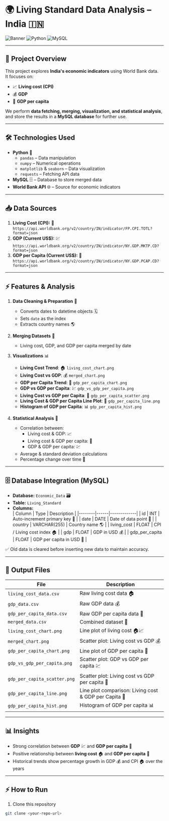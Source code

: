 # 🌍 Living Standard Data Analysis – India 🇮🇳

![Banner](https://img.shields.io/badge/Data-Analysis-blue) ![Python](https://img.shields.io/badge/Python-3.11-green) ![MySQL](https://img.shields.io/badge/MySQL-Database-orange)

---

## 📖 Project Overview

This project explores **India's economic indicators** using World Bank data.  
It focuses on:

- 📈 **Living cost (CPI)**
- 💰 **GDP**
- 👤 **GDP per capita**

We perform **data fetching, merging, visualization, and statistical analysis**, and store the results in a **MySQL database** for further use.  

---

## 🛠️ Technologies Used

- **Python** 🐍
  - `pandas` – Data manipulation
  - `numpy` – Numerical operations
  - `matplotlib` & `seaborn` – Data visualization
  - `requests` – Fetching API data
- **MySQL** 🗄️ – Database to store merged data
- **World Bank API** 🌐 – Source for economic indicators

---

## 📥 Data Sources

1. **Living Cost (CPI):** 🌟 `https://api.worldbank.org/v2/country/IN/indicator/FP.CPI.TOTL?format=json`
2. **GDP (Current US$):** 💹 `https://api.worldbank.org/v2/country/IN/indicator/NY.GDP.MKTP.CD?format=json`
3. **GDP per Capita (Current US$):** 👤 `https://api.worldbank.org/v2/country/IN/indicator/NY.GDP.PCAP.CD?format=json`

---

## ⚡ Features & Analysis

1. **Data Cleaning & Preparation** 🧹  
   - Converts dates to datetime objects 🗓️  
   - Sets `date` as the index  
   - Extracts country names 🌎  

2. **Merging Datasets** 🔗  
   - Living cost, GDP, and GDP per capita merged by date  

3. **Visualizations** 📊  
   - **Living Cost Trend**: 🏠 `living_cost_chart.png`  
   - **Living Cost vs GDP**: 💰 `merged_chart.png`  
   - **GDP per Capita Trend**: 👤 `gdp_per_capita_chart.png`  
   - **GDP vs GDP per Capita**: 💹 `gdp_vs_gdp_per_capita.png`  
   - **Living Cost vs GDP per Capita**: 🌟 `gdp_per_capita_scatter.png`  
   - **Living Cost & GDP per Capita Line Plot**: 🔄 `gdp_per_capita_line.png`  
   - **Histogram of GDP per Capita**: 📊 `gdp_per_capita_hist.png`  

4. **Statistical Analysis** 📐  
   - Correlation between:  
     - Living cost & GDP: 📈  
     - Living cost & GDP per capita: 👤  
     - GDP & GDP per capita: 💹  
   - Average & standard deviation calculations  
   - Percentage change over time 🔄

---

## 🗄️ Database Integration (MySQL)

- **Database:** `Economic_Data` 🗃️  
- **Table:** `Living_Standard`  
- **Columns:**  
  | Column | Type | Description |
  |--------|------|-------------|
  | id | INT | Auto-increment primary key 🔑 |
  | date | DATE | Date of data point 📅 |
  | country | VARCHAR(255) | Country name 🌎 |
  | living_cost | FLOAT | CPI / Living cost index 🏠 |
  | gdp | FLOAT | GDP in USD 💰 |
  | gdp_per_capita | FLOAT | GDP per capita in USD 👤 |

✅ Old data is cleared before inserting new data to maintain accuracy.  

---

## 📂 Output Files

| File | Description |
|------|-------------|
| `living_cost_data.csv` | Raw living cost data 🏠 |
| `gdp_data.csv` | Raw GDP data 💰 |
| `gdp_per_capita_data.csv` | Raw GDP per capita data 👤 |
| `merged_data.csv` | Combined dataset 🔗 |
| `living_cost_chart.png` | Line plot of living cost 🏠📈 |
| `merged_chart.png` | Scatter plot: Living cost vs GDP 💰 |
| `gdp_per_capita_chart.png` | Line plot of GDP per capita 👤 |
| `gdp_vs_gdp_per_capita.png` | Scatter plot: GDP vs GDP per capita 💹 |
| `gdp_per_capita_scatter.png` | Scatter plot: Living cost vs GDP per capita 🌟 |
| `gdp_per_capita_line.png` | Line plot comparison: Living cost & GDP per Capita 🔄 |
| `gdp_per_capita_hist.png` | Histogram of GDP per capita 📊 |

---

## 📊 Insights

- Strong correlation between **GDP** 💹 and **GDP per capita** 👤  
- Positive relationship between **living cost** 🏠 and **GDP per capita** 👤  
- Historical trends show percentage growth in GDP 💰 and CPI 🏠 over the years  

---

## ⚡ How to Run

1. Clone this repository  
```bash
git clone <your-repo-url>
